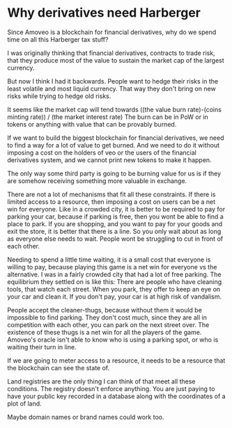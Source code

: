 Why derivatives need Harberger
===================

Since Amoveo is a blockchain for financial derivatives, why do we spend time on all this Harberger tax stuff?

I was originally thinking that financial derivatives, contracts to trade risk, that they produce most of the value to sustain the market cap of the largest currency.

But now I think I had it backwards.
People want to hedge their risks in the least volatile and most liquid currency. That way they don't bring on new risks while trying to hedge old risks.

It seems like the market cap will tend towards ((the value burn rate)-(coins minting rate))  / (the market interest rate)
The burn can be in PoW or in tokens or anything with value that can be provably burned.

If we want to build the biggest blockchain for financial derivatives, we need to find a way for a lot of value to get burned. And we need to do it without imposing a cost on the holders of veo or the users of the financial derivatives system, and we cannot print new tokens to make it happen.

The only way some third party is going to be burning value for us is if they are somehow receiving something more valuable in exchange.

There are not a lot of mechanisms that fit all these constraints.
If there is limited access to a resource, then imposing a cost on users can be a net win for everyone.
Like in a crowded city, it is better to be required to pay for parking your car, because if parking is free, then you wont be able to find a place to park.
If you are shopping, and you want to pay for your goods and exit the store, it is better that there is a line. So you only wait about as long as everyone else needs to wait. People wont be struggling to cut in front of each other.

Needing to spend a little time waiting, it is a small cost that everyone is willing to pay, because playing this game is a net win for everyone vs the alternative.
I was in a fairly crowded city that had a lot of free parking.
The equilibrium they settled on is like this:
There are people who have cleaning tools, that watch each street. When you park, they offer to keep an eye on your car and clean it. If you don't pay, your car is at high risk of vandalism.

People accept the cleaner-thugs, because without them it would be impossible to find parking. They don't cost much, since they are all in competition with each other, you can park on the next street over. The existence of these thugs is a net win for all the players of the game.
Amoveo's oracle isn't able to know who is using a parking spot, or who is waiting their turn in line.

If we are going to meter access to a resource, it needs to be a resource that the blockchain can see the state of.

Land registries are the only thing I can think of that meet all these conditions.
The registry doesn't enforce anything. You are just paying to have your public key recorded in a database along with the coordinates of a plot of land.

Maybe domain names or brand names could work too.